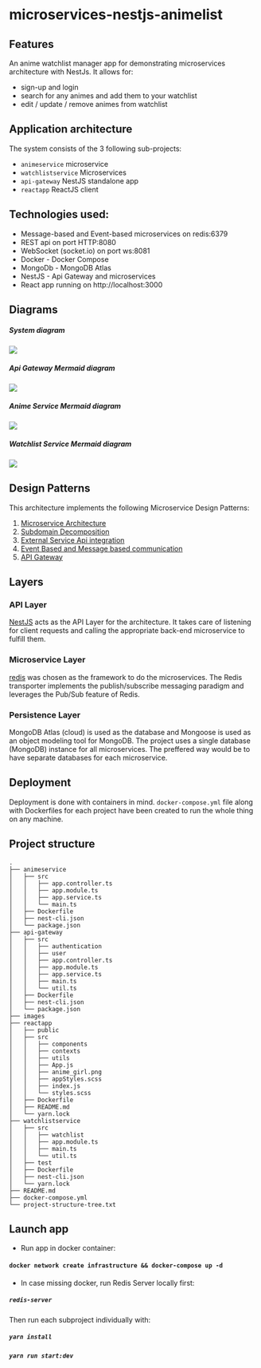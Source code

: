 # microservices-nestjs-animelist

## Features

An anime watchlist manager app for demonstrating microservices architecture with NestJs.
It allows for:
- sign-up and login
- search for any animes and add them to your watchlist
- edit / update / remove animes from watchlist

## Application architecture

The system consists of the 3 following sub-projects:
- `animeservice` microservice
- `watchlistservice` Microservices
- `api-gateway` NestJS standalone app
- `reactapp` ReactJS client

## Technologies used:

- Message-based and Event-based microservices on redis:6379
- REST api on port HTTP:8080
- WebSocket (socket.io) on port ws:8081
- Docker - Docker Compose
- MongoDb - MongoDB Atlas
- NestJS - Api Gateway and microservices
- React app running on http://localhost:3000

## Diagrams

##### System diagram
![](images/architecture_diagram.png)
##### Api Gateway Mermaid diagram
![](images/mermaid-diagram-api-gateway.png)
##### Anime Service Mermaid diagram
![](images/mermaid-diagram-animeservice.png)
##### Watchlist Service Mermaid diagram
![](images/mermaid-diagram-watchlistservice.png)

## Design Patterns

This architecture implements the following Microservice Design Patterns:

1. [Microservice Architecture](https://microservices.io/patterns/microservices.html)
2. [Subdomain Decomposition](https://microservices.io/patterns/decomposition/decompose-by-subdomain.html)
3. [External Service Api integration](https://jikan.moe/)
4. [Event Based and Message based communication](https://docs.nestjs.com/microservices/basics)
5. [API Gateway](https://microservices.io/patterns/apigateway.html)

## Layers

### API Layer

[NestJS](https://nestjs.com/) acts as the API Layer for the architecture. It takes care of listening for client requests and calling the appropriate back-end microservice to fulfill them.

### Microservice Layer

[redis](https://docs.nestjs.com/microservices/redis) was chosen as the framework to do the microservices. The Redis transporter implements the publish/subscribe messaging paradigm and leverages the Pub/Sub feature of Redis.
### Persistence Layer

MongoDB Atlas (cloud) is used as the database and Mongoose is used as an object modeling tool for MongoDB. The project uses a single database (MongoDB) instance for all microservices. The preffered way would be to have separate databases for each microservice.

## Deployment

Deployment is done with containers in mind. `docker-compose.yml` file along with Dockerfiles for each project have been created to run the whole thing on any machine. 

## Project structure

```
.
├── animeservice
│   ├── src
│   │   ├── app.controller.ts
│   │   ├── app.module.ts
│   │   ├── app.service.ts
│   │   └── main.ts
│   ├── Dockerfile
│   ├── nest-cli.json
│   └── package.json
├── api-gateway
│   ├── src
│   │   ├── authentication
│   │   ├── user
│   │   ├── app.controller.ts
│   │   ├── app.module.ts
│   │   ├── app.service.ts
│   │   ├── main.ts
│   │   └── util.ts
│   ├── Dockerfile
│   ├── nest-cli.json
│   └── package.json
├── images
├── reactapp
│   ├── public
│   ├── src
│   │   ├── components
│   │   ├── contexts
│   │   ├── utils
│   │   ├── App.js
│   │   ├── anime_girl.png
│   │   ├── appStyles.scss
│   │   ├── index.js
│   │   └── styles.scss
│   ├── Dockerfile
│   ├── README.md
│   └── yarn.lock
├── watchlistservice
│   ├── src
│   │   ├── watchlist
│   │   ├── app.module.ts
│   │   ├── main.ts
│   │   └── util.ts
│   ├── test
│   ├── Dockerfile
│   ├── nest-cli.json
│   └── yarn.lock
├── README.md
├── docker-compose.yml
└── project-structure-tree.txt
```

## Launch app

- Run app in docker container:

#### `docker network create infrastructure && docker-compose up -d`

- In case missing docker, run Redis Server locally first:
##### `redis-server`
Then run each subproject individually with:
##### `yarn install`
##### `yarn run start:dev`